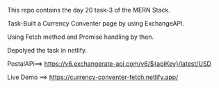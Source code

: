 This repo contains the day 20 task-3 of the MERN Stack.

Task-Built a Currency Conventer page by using ExchangeAPI.

Using Fetch method and Promise handling by then.

Depolyed the task in netlify.

PostalAPi==>  https://v6.exchangerate-api.com/v6/${apiKey}/latest/USD

Live Demo ==> https://currency-conventer-fetch.netlify.app/
